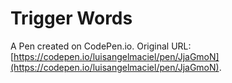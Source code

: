 # Trigger Words

A Pen created on CodePen.io. Original URL: [https://codepen.io/luisangelmaciel/pen/JjaGmoN](https://codepen.io/luisangelmaciel/pen/JjaGmoN).

